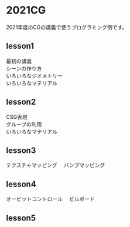 # 2021CG
2021年度のCGの講義で使うプログラミング例です。
## lesson1
最初の講義  
シーンの作り方  
いろいろなジオメトリー  
いろいろなマテリアル  
## lesson2
CSG表現  
グループの利用  
いろいろなマテリアル  
## lesson3
テクスチャマッピング　
バンプマッピング　
## lesson4
オービットコントロール　
ビルボード　
## lesson5
